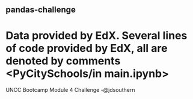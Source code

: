 ## pandas-challenge
# Data provided by EdX. Several lines of code provided by EdX, all are denoted by comments <PyCitySchools/in main.ipynb>
UNCC Bootcamp Module 4 Challenge -@jdsouthern
